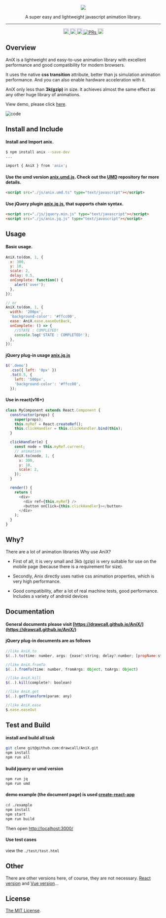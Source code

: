<p align="center">
  <img src="https://github.com/drawcall/AniX/blob/master/logo/logo.png?raw=true" />
</p>

<p align="center"> A super easy and lightweight javascript animation library.</p>

---

<div align="center">
  <a href='https://www.npmjs.com/package/anix'>
    <img src='https://badge.fury.io/js/anix.svg' alt='npm version' height='18'>
  </a>
  <a href='#'>
    <img src='https://img.shields.io/github/last-commit/drawcall/Anix.svg' alt='last commit' height='18'>
  </a>
  <a href='https://github.com/drawcall/Anix/issues'>
    <img src='https://img.shields.io/github/issues/drawcall/Anix.svg' alt='issues open' height='18'>
  </a>
  <a href="https://github.com/drawcall/AniX/pulls" target="_blank">
    <img src="https://img.shields.io/badge/PRs-welcome-brightgreen.svg" alt="PRs"/>
  </a>
  <a href='#'>
    <img src='https://img.shields.io/npm/l/anix.svg' alt='license:MIT' height='18'>
  </a>
</div>

## Overview

AniX is a lightweight and easy-to-use animation library with excellent performance and good compatibility for modern browsers.

It uses the native **css transition** attribute, better than js simulation animation performance. And you can also enable hardware acceleration with it.

AniX only less than **3k(gzip)** in size. It achieves almost the same effect as any other huge library of animations.

View demo, please click [here](https://drawcall.github.io/AniX/).

![code](https://github.com/drawcall/AniX/blob/master/logo/code.png?raw=true)

## Install and Include

#### Install and Import anix.

```bash
$ npm install anix --save-dev
...

import { AniX } from 'anix';
```

#### Use the umd version [anix.umd.js](https://github.com/drawcall/AniX/blob/master/dist/umd/anix.umd.js). Check out the [UMD](https://github.com/umdjs/umd) repository for more details.

```html
<script src="./js/anix.umd.ts" type="text/javascript"></script>
```

#### Use jQuery plugin [anix.jq.js](https://github.com/drawcall/AniX/blob/master/dist/jq/anix.jq.js), that supports chain syntax.

```html
<script src="./js/jquery.min.js" type="text/javascript"></script>
<script src="./js/anix.jq.js" type="text/javascript"></script>
```

## Usage

#### Basic usage.

```js
AniX.to(dom, 1, {
  x: 300,
  y: 10,
  scale: 2,
  delay: 0.5,
  onComplete: function() {
    alert('over');
  },
});

// or
AniX.to(dom, 1, {
  width: '200px',
  'background-color': '#ffcc00',
  ease: AniX.ease.easeOutBack,
  onComplete: () => {
    //STATE : COMPLETED!
    console.log('STATE : COMPLETED!');
  },
});
```

#### jQuery plug-in usage [anix.jq.js](https://github.com/drawcall/AniX/blob/master/dist/jq/anix.jq.js)

```js
$('.demo')
  .css({ left: '0px' })
  .to(0.5, {
    left: '500px',
    'background-color': '#ffcc00',
  });
```

#### Use in react(v16+)

```js
class MyComponent extends React.Component {
  constructor(props) {
    super(props);
    this.myRef = React.createRef();
    this.clickHandler = this.clickHandler.bind(this);
  }

  clickHandler(e) {
    const node = this.myRef.current;
    // animation
    AniX.to(node, 1, {
      x: 300,
      y: 10,
      scale: 2,
    });
  }

  render() {
    return (
      <div>
        <div ref={this.myRef} />
        <button onClick={this.clickHandler}></button>
      </div>
    );
  }
}
```

## Why?

There are a lot of animation libraries Why use AniX?

- First of all, it is very small and 3kb (gzip) is very suitable for use on the mobile page (because there is a requirement for size).

- Secondly, Anix directly uses native css animation properties, which is very high performance.

- Good compatibility, after a lot of real machine tests, good performance. Includes a variety of android devices

## Documentation

#### General documents please visit [https://drawcall.github.io/AniX/](https://drawcall.github.io/AniX/)

#### jQuery plug-in documents are as follows

```js
//like AniX.to
$(..).to(time: number, args: {ease?:string; delay?:number; [propName:string]:any;})

//like AniX.fromTo
$(..).fromTo(time: number, fromArgs: Object, toArgs: Object)

//like AniX.kill
$(..).kill(complete?: boolean)

//like AniX.get
$(..).getTransform(param: any)

//like AniX.ease
$.ease.easeOut
```

## Test and Build

#### install and build all task

```bash
git clone git@github.com:drawcall/AniX.git
npm install
npm run all
```

#### build jquery or umd version

```bash
npm run jq
npm run umd
```

#### demo example (the document page) is used [create-react-app](https://github.com/facebookincubator/create-react-app)

```bash
cd ./example
npm install
npm start
npm run build
```

Then open [http://localhost:3000/](http://localhost:3000/)

#### Use test cases

view the `./test/test.html`

## Other

There are other versions here, of course, they are not necessary. [React version](https://github.com/drawcall/react-anix) and [Vue version](https://github.com/GeoffZhu/vue-anix)...

## License

[The MIT License](https://opensource.org/licenses/MIT).
